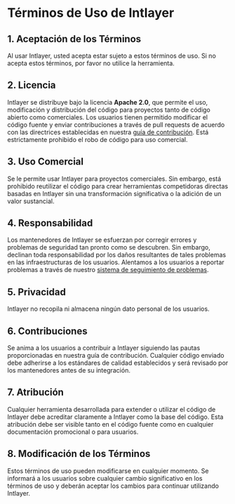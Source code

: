 # Términos de Uso de Intlayer

## 1. Aceptación de los Términos

Al usar Intlayer, usted acepta estar sujeto a estos términos de uso. Si no acepta estos términos, por favor no utilice la herramienta.

## 2. Licencia

Intlayer se distribuye bajo la licencia **Apache 2.0**, que permite el uso, modificación y distribución del código para proyectos tanto de código abierto como comerciales. Los usuarios tienen permitido modificar el código fuente y enviar contribuciones a través de pull requests de acuerdo con las directrices establecidas en nuestra [guía de contribución](https://github.com/intlayer-org/intlayer/blob/main/CONTRIBUTING.md). Está estrictamente prohibido el robo de código para uso comercial.

## 3. Uso Comercial

Se le permite usar Intlayer para proyectos comerciales. Sin embargo, está prohibido reutilizar el código para crear herramientas competidoras directas basadas en Intlayer sin una transformación significativa o la adición de un valor sustancial.

## 4. Responsabilidad

Los mantenedores de Intlayer se esfuerzan por corregir errores y problemas de seguridad tan pronto como se descubren. Sin embargo, declinan toda responsabilidad por los daños resultantes de tales problemas en las infraestructuras de los usuarios. Alentamos a los usuarios a reportar problemas a través de nuestro [sistema de seguimiento de problemas](https://github.com/intlayer-org/intlayer/issues).

## 5. Privacidad

Intlayer no recopila ni almacena ningún dato personal de los usuarios.

## 6. Contribuciones

Se anima a los usuarios a contribuir a Intlayer siguiendo las pautas proporcionadas en nuestra guía de contribución. Cualquier código enviado debe adherirse a los estándares de calidad establecidos y será revisado por los mantenedores antes de su integración.

## 7. Atribución

Cualquier herramienta desarrollada para extender o utilizar el código de Intlayer debe acreditar claramente a Intlayer como la base del código. Esta atribución debe ser visible tanto en el código fuente como en cualquier documentación promocional o para usuarios.

## 8. Modificación de los Términos

Estos términos de uso pueden modificarse en cualquier momento. Se informará a los usuarios sobre cualquier cambio significativo en los términos de uso y deberán aceptar los cambios para continuar utilizando Intlayer.
